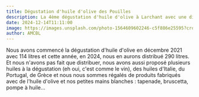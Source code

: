 ```yaml
---
title: Dégustation d'huile d'olive des Pouilles
description: La 4ème dégustation d'huile d'olive à Larchant avec une distribution de 290 litres. C'est en passe de devenir un évènement incontournable du mois de décembre.
date: 2024-12-14T11:11:00
image: https://images.unsplash.com/photo-1564609602246-c5f886e25595?crop=entropy&cs=tinysrgb&fit=max&fm=jpg&ixid=M3w3NDgxOTJ8MHwxfHNlYXJjaHwxM3x8b2xpdmUlMjBvaWx8ZnJ8MHx8fHwxNzQ2NjI0NDY3fDA&ixlib=rb-4.1.0&q=80&w=1080
author: AMCBL
---
```

Nous avons commencé la dégustation d'huile d'olive en décembre 2021 avec 114 litres et cette année, en 2024, nous en aurons distribué 290 litres. Et nous n'avons pas fait que distribuer, nous avons aussi proposé plusieurs huiles à la dégustation (eh oui, c'est comme le vin), des huiles d'Italie, du Portugal, de Grèce et nous nous sommes régalés de produits fabriqués avec de l'huile d'olive et nos petites mains blanches : tapenade, bruscetta, pompe à huile...
